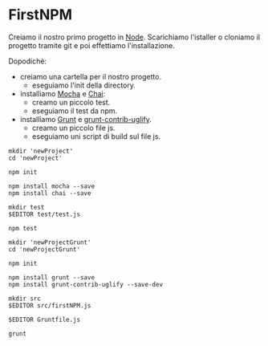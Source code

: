 FirstNPM
========

Creiamo il nostro primo progetto in [Node](http://nodejs.org/). 
Scarichiamo l'istaller o cloniamo il progetto tramite git e poi effettiamo l'installazione.

Dopodichè: 
* creiamo una cartella per il nostro progetto.
    * eseguiamo l'init della directory.
* installiamo [Mocha](http://mochajs.org/) e [Chai](http://chaijs.com/):
    * creamo un piccolo test.
    * eseguiamo il test da npm.
* installiamo [Grunt](http://gruntjs.com/) e [grunt-contrib-uglify](https://www.npmjs.com/package/grunt-contrib-uglify).
    * creamo un piccolo file js.
    * eseguiamo uni script di build sul file js.
  

```shell
mkdir 'newProject'
cd 'newProject' 

npm init 

npm install mocha --save
npm install chai --save

mkdir test
$EDITOR test/test.js

npm test

mkdir 'newProjectGrunt'
cd 'newProjectGrunt' 

npm init 

npm install grunt --save
npm install grunt-contrib-uglify --save-dev

mkdir src
$EDITOR src/firstNPM.js

$EDITOR Gruntfile.js

grunt
```
